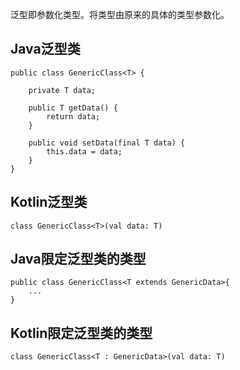 
泛型即参数化类型。将类型由原来的具体的类型参数化。

## Java泛型类
```
public class GenericClass<T> {

    private T data;

    public T getData() {
        return data;
    }

    public void setData(final T data) {
        this.data = data;
    }
}
```


## Kotlin泛型类
```
class GenericClass<T>(val data: T)
```


## Java限定泛型类的类型
```
public class GenericClass<T extends GenericData>{
    ...
}
```

## Kotlin限定泛型类的类型
```
class GenericClass<T : GenericData>(val data: T)
```